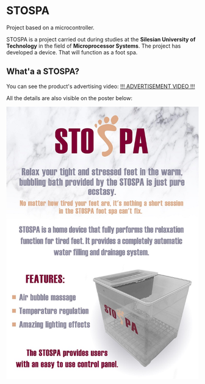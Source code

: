 # STOSPA
Project based on a microcontroller.

STOSPA is a project carried out during studies at the **Silesian University of Technology** in the field of **Microprocessor Systems**.
The project has developed a device. That will function as a foot spa.

## What'a a STOSPA?
You can see the product's advertising video: 
[!!! ADVERTISEMENT VIDEO !!!](https://www.youtube.com/watch?v=Iks_3_YyPco&feature=youtu.be)

All the details are also visible on the poster below:


![STOSPA poster](/img/Plakat_STOSPA.jpg)

